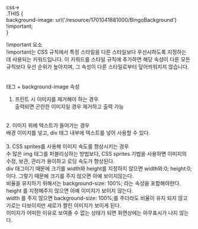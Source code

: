 css-> <br/>
.THIS { <br/>
    background-image: url('/resource/1701041881000/BingoBackground') !important; <br/>
} <br/>

!important 요소 <br/>
!important는 CSS 규칙에서 특정 스타일을 다른 스타일보다 우선시하도록 지정하는 데 사용되는 키워드입니다. 이 키워드를 스타일 규칙에 추가하면 해당 속성이 다른 모든 규칙보다 우선 순위가 높아지며, 그 속성이 다른 스타일로부터 덮어씌워지지 않습니다. <br/>
 <br/>
 <br/>
태그 + background-image 속성 <br/>
1. 프린트 시 이미지를 제거해야 하는 경우 <br/>
출력되면 곤란한 이미지일 경우 제거하고 출력 가능 <br/>
 <br/>
2. 이미지 위에 텍스트가 들어가는 경우 <br/>
배경 이미지를 넣고, div 태그 내부에 텍스트를 넣어 사용할 수 있다. <br/>
 <br/>
3. CSS sprites를 사용해 이미지 속도를 향상시키는 경우 <br/>
수 많은 img 태그를 퍼블리싱하는 방법보다, CSS sprites 기법을 사용하면 이미지의 수정, 보관, 관리가 용이하고 로딩 속도가 향상된다. <br/>
div 태그이기 때문에 크기를 width와 height를 지정하지 않으면 width와:0; height:0; 이다. 그렇기 때문에 크기를 주지 않으면 아예 보이지않는다. <br/>
비율을 유지하기 위해서는 background-size: 100%; 라는 속성을 포함해야한다. <br/>
height 를 지정해주지 않으면 아예 이미지가 보이지 않는다. <br/>
width 를 주지 않으면 background-size: 100%;를 주더라도 비율이 유지 되지 않고 가로는 다보이지만 세로가 짤린 이미지가 보이게 된다. <br/>
이미지가 어떠한 이유로 보여줄 수 없는 상태가 되면 화면상에는 아무표시가 나지 않는다. <br/>
